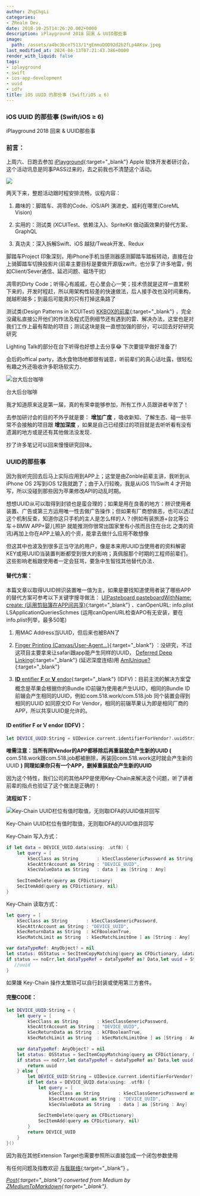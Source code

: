 ```yaml
---
author: ZhgChgLi
categories:
- ZRealm Dev.
date: 2018-10-25T14:26:20.002+0000
description: iPlayground 2018 回来 & UUID那些事
image:
  path: /assets/a4bc3bce7513/1*gEmmuDOD92d2b2fLp4AKsw.jpeg
last_modified_at: 2024-04-13T07:21:43.386+0000
render_with_liquid: false
tags:
- iplayground
- swift
- ios-app-development
- uuid
- idfv
title: iOS UUID 的那些事 (Swift/iOS ≥ 6)
---
```


### iOS UUID 的那些事 (Swift/iOS ≥ 6)



iPlayground 2018 回来 & UUID那些事



### 前言：



上周六、日跑去参加 [iPlayground](https://iplayground.io/){:target="_blank"} Apple 软体开发者研讨会，这个活动讯息是同事PASS过来的，去之前我也不清楚这个活动。



![](/assets/a4bc3bce7513/1*gEmmuDOD92d2b2fLp4AKsw.jpeg)



两天下来，整题活动跟时程安排流畅，议程内容：



1. 趣味的：脚踏车、凋零的Code、iOS/API 演进史、威利在哪里(CoreML Vision)


2. 实用的：测试类 (XCUITest、依赖注入)、SpriteKit 做动画效果的替代方案、GraphQL


3. 真功夫：深入拆解Swift、iOS 越狱/Tweak开发、Redux



脚踏车Project 印象深刻，用iPhone手机当感测器感测脚踏车踏板转动，直接在台上骑脚踏车切换投影片(前辈主要目标是要做开源版zwift，也分享了许多地雷，例如Client/Sever通信、延迟问题、磁场干扰)



凋零的Dirty Code；听得心有戚戚，在心里会心一笑；技术债就是这样一直累积下来的，开发时程赶，所以用架构性较差的快速做法，后人接手改也没时间重构，就越积越多；到最后可能真的只有打掉这条路了



测试类(Design Patterns in XCUITest) [KKBOX的前辈](https://www.facebook.com/TestingWithKK/){:target="_blank"} ，完全没藏私直接公开他们的作法及程式范例细节还有遇到的雷、解决办法，这堂也是对我们工作上最有帮助的项目；测试这块是我一直想加强的部分，可以回去好好研究研究



Lighting Talk的部分在台下听得也好想上去分享😂 下次要提早做好准备了!



会后的offical party，酒水食物场地都很有诚意，听前辈们的真心话吐露，很轻松有趣之外还吸收许多职场软实力．



![台大后台咖啡](/assets/a4bc3bce7513/1*Xwk_96lVKcMKgeL7IOC70g.jpeg)



台大后台咖啡



我才知道原来这是第一届，真的有荣幸能够参加，所有工作人员跟讲者辛苦了！



去参加研讨会的目的不外乎就是要： **增加广度** ，吸收新知、了解生态、碰一些平常不会接触的项目跟 **增加深度** ，如果是自己已经摸过的项目就是去听听看有没有遗漏的地方或是还有其他做法没发现．



抄了许多笔记可以回来慢慢研究回味。



### UUID的那些事



因为我听完回去后马上实际应用到APP上；这堂是由Zonble前辈主讲，我听到从iPhone OS 2写到iOS 12我就跪了；由于入行较晚，我是从iOS 11/Swift 4 才开始写，所以没碰到那些因为苹果修改API的动乱时期。



想想UUID从可以取得到封锁也是蛮合理的；如果是用在良善的地方：辨识使用者装置、广告或第三方运用唯一性去做广告操作；但如果有厂商想做恶，也可以透过这个机制反查，知道你这只手机的主人是怎么样的人？(例如有装旅游+台北等公车＋BMW APP+婴儿照护 就能推测你很常出国家里有小孩而且住在台北 之类的资讯)再加上你在APP上输入的个资，能拿去做什么应用不敢想像



但这其中也波及到很多正当守法的用户，像是本来用UUID当使用者的资料解密KEY或用UUID当装置判断都受到很大的影响；真佩服那个时期的工程师前辈们，这些影响老板跟使用者一定会狂骂，要急中生智找其他替代办法．



#### 替代方案：



本篇文章以取得UUID辨识装置唯一值为主，如果是要找知道使用者装了哪些APP的替代方案可参考以下关键字搜寻做法： [UIPasteboard pasteboardWithName: create: (运用剪贴簿在APP间共享)](https://link.medium.com/YTheNPnHH7){:target="_blank"} 、canOpenURL: info.plist LSApplicationQueriesSchmes (运用canOpenURL检查APO有无安装，要在info.plist列举，最多50笔)



1. 用MAC Address当UUID，但后来也被BAN了


2. [Finger Printing (Canvas/User-Agent…)](https://medium.com/@ravielakshmanan/web-browser-uniqueness-and-fingerprinting-7eac3c381805){:target="_blank"} ：没研究，不过这项目主要拿来让safari跟app能产生同样的UUID， [Deferred Deep Linking](https://www.jianshu.com/p/fa48387d56ea){:target="_blank"} (延迟深度连结)用
   [AmIUnique?](https://amiunique.org/){:target="_blank"}


3. [**ID** entifier **F** or **V** endor](https://www.jianshu.com/p/b810d7e007ad){:target="_blank"} (IDFV)：目前主流的解决方案🏆
   概念是苹果会根据你的Bundle ID前辍为使用者产生UUID，相同的Bundle ID前辍会产生相同的UUID，例如:com.518.work/com.518.job 同个装置会得到相同的UUID
   如同原文ID For Vendor，相同的前辍苹果认为即是相同厂商的APP，所以共享UUID是允许的。



#### **ID** entifier **F** or **V** endor (IDFV)：



```swift
let DEVICE_UUID:String = UIDevice.current.identifierForVendor?.uuidString ?? UUID().uuidString
```



**唯需注意：当所有同Vendor的APP都移除后再重装就会产生新的UUID (** com.518.work跟com.518.job都被删除，再装回com.518.work这时就会产生新的UUID **)**
**同理如果你只有一个APP，删掉重装就会产生新的UUID**



因为这个特性，我们公司的其他APP是使用Key-Chain来解决这个问题，听了讲者前辈的指点也验证了这个做法是正确的！



**流程如下：**



![Key-Chain UUID栏位有值时取值，无则取IDFA的UUID值并回写](/assets/a4bc3bce7513/1*-8rufG1QW-J5tn6ZadT17A.jpeg)



Key-Chain UUID栏位有值时取值，无则取IDFA的UUID值并回写



Key-Chain 写入方式：



```swift
if let data = DEVICE_UUID.data(using: .utf8) {
    let query = [
        kSecClass as String       : kSecClassGenericPassword as String,
        kSecAttrAccount as String : "DEVICE_UUID",
        kSecValueData as String   : data ] as [String : Any]
    
    SecItemDelete(query as CFDictionary)
    SecItemAdd(query as CFDictionary, nil)
}
```



Key-Chain 读取方式：



```swift
let query = [
    kSecClass as String       : kSecClassGenericPassword,
    kSecAttrAccount as String : "DEVICE_UUID",
    kSecReturnData as String  : kCFBooleanTrue,
    kSecMatchLimit as String  : kSecMatchLimitOne ] as [String : Any]

var dataTypeRef: AnyObject? = nil
let status: OSStatus = SecItemCopyMatching(query as CFDictionary, &dataTypeRef)
if status == noErr,let dataTypeRef = dataTypeRef as? Data,let uuid = String(data:dataTypeRef, encoding: .utf8) {
   //uuid
} 
```



如果嫌 Key-Chain 操作太繁琐可以自行封装或使用第三方套件。



#### 完整CODE：



```swift
let DEVICE_UUID:String = {
    let query = [
        kSecClass as String       : kSecClassGenericPassword,
        kSecAttrAccount as String : "DEVICE_UUID",
        kSecReturnData as String  : kCFBooleanTrue,
        kSecMatchLimit as String  : kSecMatchLimitOne ] as [String : Any]
    
    var dataTypeRef: AnyObject? = nil
    let status: OSStatus = SecItemCopyMatching(query as CFDictionary, &dataTypeRef)
    if status == noErr,let dataTypeRef = dataTypeRef as? Data,let uuid = String(data:dataTypeRef, encoding: .utf8) {
        return uuid
    } else {
        let DEVICE_UUID:String = UIDevice.current.identifierForVendor?.uuidString ?? UUID().uuidString
        if let data = DEVICE_UUID.data(using: .utf8) {
            let query = [
                kSecClass as String       : kSecClassGenericPassword as String,
                kSecAttrAccount as String : "DEVICE_UUID",
                kSecValueData as String   : data ] as [String : Any]
        
            SecItemDelete(query as CFDictionary)
            SecItemAdd(query as CFDictionary, nil)
        }
        return DEVICE_UUID
    }
}()
```



因为我在其他Extension Target也需要参照所以直接包成一个闭包参数使用



有任何问题及指教欢迎 [与我联络](https://www.zhgchg.li/contact){:target="_blank"} 。



*[Post](https://medium.com/zrealm-ios-dev/ios-uuid-%E7%9A%84%E9%82%A3%E4%BA%9B%E4%BA%8B-swift-ios-6-a4bc3bce7513){:target="_blank"} converted from Medium by [ZMediumToMarkdown](https://github.com/ZhgChgLi/ZMediumToMarkdown){:target="_blank"}.*